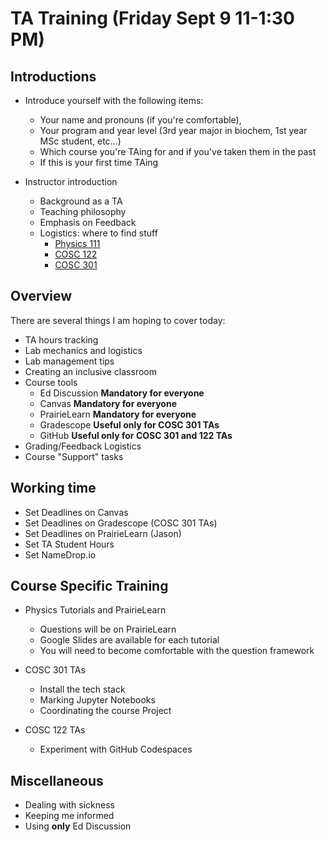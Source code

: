 # TA Training (Friday Sept 9 11-1:30 PM)

## Introductions

- Introduce yourself with the following items:
    - Your name and pronouns (if you're comfortable), 
    - Your program and year level (3rd year major in biochem, 1st year MSc student, etc...)
    - Which course you're TAing for and if you've taken them in the past
    - If this is your first time TAing

- Instructor introduction
    - Background as a TA
    - Teaching philosophy 
    - Emphasis on Feedback
    - Logistics: where to find stuff
        - [Physics 111](https://firas.moosvi.com/courses/phys111/2022_WT1)
        - [COSC 122](https://firas.moosvi.com/courses/cosc122/2022_WT1)
        - [COSC 301](https://firas.moosvi.com/courses/cosc301/2022_WT1)

## Overview

There are several things I am hoping to cover today:

- TA hours tracking
- Lab mechanics and logistics
- Lab management tips
- Creating an inclusive classroom
- Course tools
    - Ed Discussion **Mandatory for everyone**
    - Canvas **Mandatory for everyone**
    - PrairieLearn **Mandatory for everyone**
    - Gradescope **Useful only for COSC 301 TAs**
    - GitHub **Useful only for COSC 301 and 122 TAs**
- Grading/Feedback Logistics
- Course "Support" tasks

## Working time

- Set Deadlines on Canvas
- Set Deadlines on Gradescope (COSC 301 TAs)
- Set Deadlines on PrairieLearn (Jason)
- Set TA Student Hours
- Set NameDrop.io

## Course Specific Training

- Physics Tutorials and PrairieLearn
    - Questions will be on PrairieLearn
    - Google Slides are available for each tutorial
    - You will need to become comfortable with the question framework

- COSC 301 TAs
    - Install the tech stack
    - Marking Jupyter Notebooks
    - Coordinating the course Project

- COSC 122 TAs 
    - Experiment with GitHub Codespaces

## Miscellaneous

- Dealing with sickness
- Keeping me informed
- Using **only** Ed Discussion